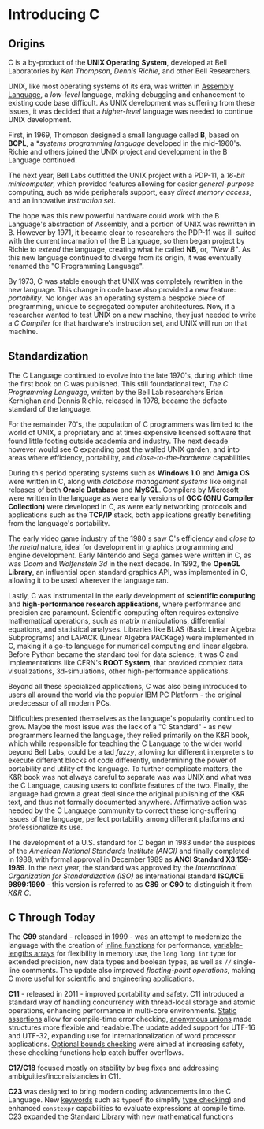# Introducing C


## Origins

C is a by-product of the **UNIX Operating System**, developed at Bell Laboratories by *Ken Thompson*, *Dennis Richie*, and other Bell Researchers.

UNIX, like most operating systems of its era, was written in [Assembly Language](), a *low-level* language, making debugging and enhancement to existing code base difficult. As UNIX development was suffering from these issues, it was decided that a *higher-level* language was needed to continue UNIX development. 

First, in 1969, Thompson designed a small language called **B**, based on **BCPL**, a **systems programming language* developed in the mid-1960's. Richie and others joined the UNIX project and development in the B Language continued.

The next year, Bell Labs outfitted the UNIX project with a PDP-11, a *16-bit minicomputer*, which provided features allowing for easier *general-purpose* computing, such as wide peripherals support, easy *direct memory access*, and an innovative *instruction set*. 

The hope was this new powerful hardware could work with the B Language's abstraction of Assembly, and a portion of UNIX was rewritten in B. However by 1971, it became clear to researchers the PDP-11 was ill-suited with the current incarnation of the B Language, so then began project by Richie to *extend* the language, creating what he called **NB**, or, *"New B"*. As this new language continued to diverge from its origin, it was eventually renamed the "C Programming Language".  

By 1973, C was stable enough that UNIX was completely rewritten in the new language. This change in code base also provided a new feature: *portability*. No longer was an operating system a bespoke piece of programming, unique to segregated computer architectures. Now, if a researcher wanted to test UNIX on a new machine, they just needed to write a *C Compiler* for that hardware's instruction set, and UNIX will run on that machine. 

## Standardization

The C Language continued to evolve into the late 1970's, during which time the first book on C was published. This still foundational text, *The C Programming Language*, written by the Bell Lab researchers Brian Kernighan and Dennis Richie, released in 1978, became the defacto standard of the language. 

For the remainder 70's, the population of C programmers was limited to the world of UNIX, a proprietary and at times expensive licensed software that found little footing outside academia and industry. The next decade however would see C expanding past the walled UNIX garden, and into areas where efficiency, portability, and *close-to-the-hardware* capabilities. 

During this period operating systems such as **Windows 1.0** and **Amiga OS** were written in C, along with *database management systems* like original releases of both **Oracle Database** and **MySQL**. Compilers by Microsoft were written in the language as were early versions of **GCC (GNU Compiler Collection)** were developed in C, as were early networking protocols and applications such as the **TCP/IP** stack, both applications greatly benefiting from the language's portability. 

The early video game industry of the 1980's saw C's efficiency and *close to the metal* nature, ideal for development in graphics programming and engine development. Early Nintendo and Sega games were written in C, as was *Doom* and *Wolfenstein 3d* in the next decade. In 1992, the **OpenGL Library**, an influential open standard graphics API, was implemented in C, allowing it to be used wherever the language ran. 

Lastly, C was instrumental in the early development of **scientific computing** and **high-performance research applications**, where performance and precision are paramount. Scientific computing often requires extensive mathematical operations, such as matrix manipulations, differential equations, and statistical analyses. Libraries like BLAS (Basic Linear Algebra Subprograms) and LAPACK (Linear Algebra PACKage) were implemented in C, making it a go-to language for numerical computing and linear algebra. Before Python became the standard tool for data science, it was C and implementations like CERN's **ROOT System**, that provided complex data visualizations, 3d-simulations, other high-performance applications. 

Beyond all these specialized applications, C was also being introduced to users all around the world via the popular IBM PC Platform - the original predecessor of all modern PCs. 

Difficulties presented themselves as the language's popularity continued to grow. Maybe the most issue was the lack of a "C Standard" - as new programmers learned the language, they relied primarily on the K&R book, which while responsible for teaching the C Language to the wider world beyond Bell Labs, could be a tad *fuzzy*, allowing for different interpreters to execute different blocks of code differently, undermining the power of portability and utility of the language. To further complicate matters, the K&R book was not always careful to separate was was UNIX and what was the C Language, causing users to conflate features of the two. Finally, the language had grown a great deal since the original publishing of the K&R text, and thus not formally documented anywhere. Affirmative action was needed by the C Language community to correct these long-suffering issues of the language, perfect portability among different platforms and professionalize its use.

The development of a U.S. standard for C began in 1983 under the auspices of the *American National Standards Institute (ANCI)* and finally completed in 1988, with formal approval in December 1989 as **ANCI Standard X3.159-1989**. In the next year, the standard was approved by the *International Organization for Standardization (ISO)* as international standard **ISO/ICE 9899:1990** - this version is referred to as **C89** or **C90** to distinguish it from *K&R C*.

## C Through Today

The **C99** standard - released in 1999 - was an attempt to modernize the language with the creation of [inline functions]() for performance, [variable-lengths arrays]() for flexibility in memory use, the `long long int` type for extended precision, new data types and boolean types, as well as `//` single-line comments. The update also improved *floating-point operations*, making C more useful for scientific and engineering applications. 

**C11** - released in 2011 - improved portability and safety. C11 introduced a standard way of handling concurrency with thread-local storage and atomic operations, enhancing performance in multi-core environments. [Static assertions]() allow for compile-time error checking, [anonymous unions]() made structures more flexible and readable.The update added support for UTF-16 and UTF-32, expanding use for internationalization of word processor applications. [Optional bounds checking]() were aimed at increasing safety, these checking functions help catch buffer overflows.

**C17/C18** focused mostly on stability by  bug fixes and addressing ambiguities/inconsistancies in C11.  

**C23** was designed to bring modern coding advancements into the C Language. New [keywords]() such as `typeof` (to simplify [type checking]()) and enhanced `constexpr` capabilities to evaluate expressions at compile time. C23 expanded the [Standard Library]() with new mathematical functions

